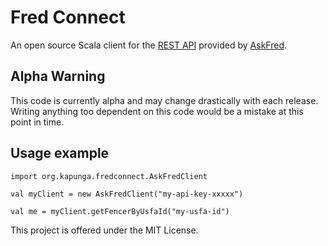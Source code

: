 Fred Connect
============
An open source Scala client for the [REST API](https://sites.google.com/a/countersix.com/fred-rest-api/home) provided by 
[AskFred](www.askfred.net).

Alpha Warning
-------------
This code is currently alpha and may change drastically with each release.  Writing anything too dependent on this code
would be a mistake at this point in time.


Usage example
-------------
    import org.kapunga.fredconnect.AskFredClient

    val myClient = new AskFredClient("my-api-key-xxxxx")
    
    val me = myClient.getFencerByUsfaId("my-usfa-id")


This project is offered under the MIT License.

